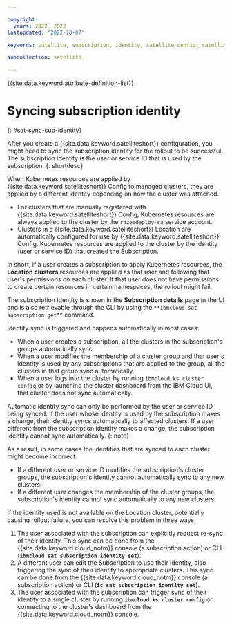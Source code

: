 ```yaml
---

copyright:
  years: 2022, 2022
lastupdated: "2022-10-07"

keywords: satellite, subscription, identity, satellite config, satellite configuration

subcollection: satellite

---
```


{{site.data.keyword.attribute-definition-list}}

# Syncing subscription identity
{: #sat-sync-sub-identity}

After you create a {{site.data.keyword.satelliteshort}} configuration, you might need to sync the subscription identify for the rollout to be successful.  The subscription identity is the user or service ID that is used by the subscription.
{: shortdesc}

When Kubernetes resources are applied by {{site.data.keyword.satelliteshort}} Config to managed clusters, they are applied by a different identity depending on how the cluster was attached.

- For clusters that are manually registered with {{site.data.keyword.satelliteshort}} Config, Kubernetes resources are always applied to the cluster by the `razeedeploy-sa` service account.
- Clusters in a {{site.data.keyword.satelliteshort}} Location are automatically configured for use by {{site.data.keyword.satelliteshort}} Config. Kubernetes resources are applied to the cluster by the identity (user or service ID) that created the Subscription.

In short, if a user creates a subscription to apply Kubernetes resources, the **Location clusters** resources are applied as that user and following that user's permissions on each cluster. If that user does not have permissions to create certain resources in certain namespaces, the rollout might fail.

The subscription identity is shown in the **Subscription details** page in the UI and is also retrievable through the CLI by using the `**ibmcloud sat subscription get`** command.

Identity sync is triggered and happens automatically in most cases:

- When a user creates a subscription, all the clusters in the subscription's groups automatically sync.
- When a user modifies the membership of a cluster group and that user's identity is used by any subscriptions that are applied to the group, all the clusters in that group sync automatically.
- When a user logs into the cluster by running `ibmcloud ks cluster config` or by launching the cluster dashboard from the IBM Cloud UI, that cluster does not sync automatically.

Automatic identity sync can only be performed by the user or service ID being synced. If the user whose identity is used by the subscription makes a change, their identity syncs automatically to affected clusters. If a user different from the subscription identity makes a change, the subscription identity cannot sync automatically.
{: note}

As a result, in some cases the identities that are synced to each cluster might become incorrect:

- If a different user or service ID modifies the subscription's cluster groups, the subscription's identity cannot automatically sync to any new clusters.
- If a different user changes the membership of the cluster groups, the subscription's identity cannot sync automatically to any new clusters.

If the identity used is not available on the Location cluster, potentially causing rollout failure, you can resolve this problem in three ways:
1. The user associated with the subscription can explicitly request re-sync of their identity. This sync can be done from the {{site.data.keyword.cloud_notm}} console (a subscription action) or CLI (**`ibmcloud sat subscription identity set`**).
2. A different user can edit the Subscription to use their identity, also triggering the sync of their identity to appropriate clusters. This sync can be done from the {{site.data.keyword.cloud_notm}} console (a subscription action) or CLI (**`ic sat subscription identity set`**).
3. The user associated with the subscription can trigger sync of their identity to a single cluster by running **`ibmcloud ks cluster config`** or connecting to the cluster's dashboard from the {{site.data.keyword.cloud_notm}} console.
